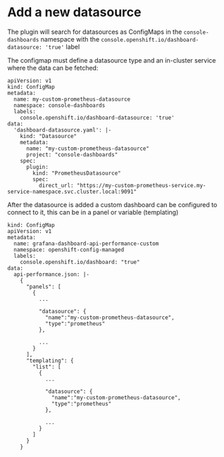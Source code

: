 # Add a new datasource

The plugin will search for datasources as ConfigMaps in the `console-dashboards` namespace with the `console.openshift.io/dashboard-datasource: 'true'` label

The configmap must define a datasource type and an in-cluster service where the data can be fetched:

```
apiVersion: v1
kind: ConfigMap
metadata:
  name: my-custom-prometheus-datasource
  namespace: console-dashboards
  labels:
    console.openshift.io/dashboard-datasource: 'true'
data:
  'dashboard-datasource.yaml': |-
    kind: "Datasource"
    metadata:
      name: "my-custom-prometheus-datasource"
      project: "console-dashboards"
    spec:
      plugin:
        kind: "PrometheusDatasource"
        spec:
          direct_url: "https://my-custom-prometheus-service.my-service-namespace.svc.cluster.local:9091"
```

After the datasource is added a custom dashboard can be configured to connect to it, this can be in a panel or variable (templating)

```
kind: ConfigMap
apiVersion: v1
metadata:
  name: grafana-dashboard-api-performance-custom
  namespace: openshift-config-managed
  labels:
    console.openshift.io/dashboard: "true"
data:
  api-performance.json: |-
    {
      "panels": [
        {
          ...

          "datasource": {
            "name":"my-custom-prometheus-datasource",
            "type":"prometheus"
          },

          ...
        }
      ],
      "templating": {
        "list": [
          {
            ...

            "datasource": {
              "name":"my-custom-prometheus-datasource",
              "type":"prometheus"
            },

            ...
          }
        ]
      }
    }

```
